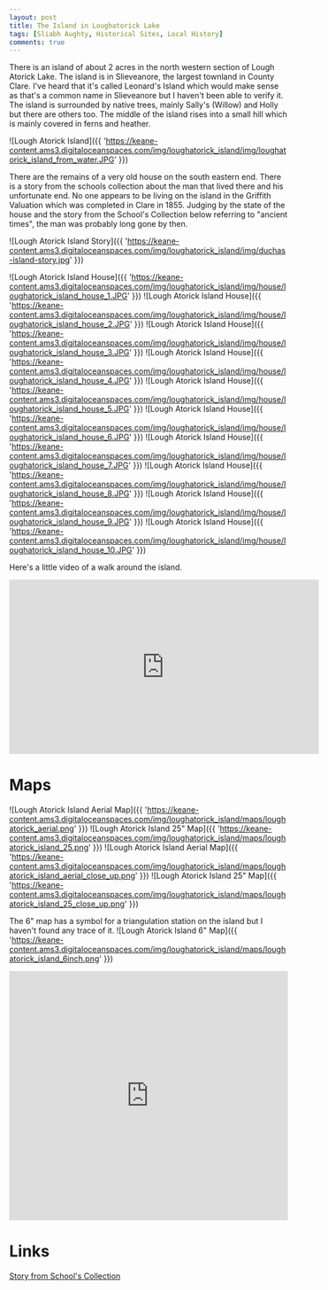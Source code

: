```yaml
---
layout: post
title: The Island in Loughatorick Lake
tags: [Sliabh Aughty, Historical Sites, Local History]
comments: true
---
```


There is an island of about 2 acres in the north western section of Lough Atorick Lake. The island is in Slieveanore, the largest townland in County Clare. I've heard that it's called Leonard's Island which would make sense as that's a common name in Slieveanore but I haven't been able to verify it. The island is surrounded by native trees, mainly Sally's (Willow) and Holly but there are others too. The middle of the island rises into a small hill which is mainly covered in ferns and heather.

![Lough Atorick Island]({{ 'https://keane-content.ams3.digitaloceanspaces.com/img/loughatorick_island/img/loughatorick_island_from_water.JPG' }})

There are the remains of a very old house on the south eastern end. There is a story from the schools collection about the man that lived there and his unfortunate end. No one appears to be living on the island in the Griffith Valuation which was completed in Clare in 1855. Judging by the state of the house and the story from the School's Collection below referring to "ancient times", the man was probably long gone by then.

![Lough Atorick Island Story]({{ 'https://keane-content.ams3.digitaloceanspaces.com/img/loughatorick_island/img/duchas-island-story.jpg' }})

![Lough Atorick Island House]({{ 'https://keane-content.ams3.digitaloceanspaces.com/img/loughatorick_island/img/house/loughatorick_island_house_1.JPG' }})
![Lough Atorick Island House]({{ 'https://keane-content.ams3.digitaloceanspaces.com/img/loughatorick_island/img/house/loughatorick_island_house_2.JPG' }})
![Lough Atorick Island House]({{ 'https://keane-content.ams3.digitaloceanspaces.com/img/loughatorick_island/img/house/loughatorick_island_house_3.JPG' }})
![Lough Atorick Island House]({{ 'https://keane-content.ams3.digitaloceanspaces.com/img/loughatorick_island/img/house/loughatorick_island_house_4.JPG' }})
![Lough Atorick Island House]({{ 'https://keane-content.ams3.digitaloceanspaces.com/img/loughatorick_island/img/house/loughatorick_island_house_5.JPG' }})
![Lough Atorick Island House]({{ 'https://keane-content.ams3.digitaloceanspaces.com/img/loughatorick_island/img/house/loughatorick_island_house_6.JPG' }})
![Lough Atorick Island House]({{ 'https://keane-content.ams3.digitaloceanspaces.com/img/loughatorick_island/img/house/loughatorick_island_house_7.JPG' }})
![Lough Atorick Island House]({{ 'https://keane-content.ams3.digitaloceanspaces.com/img/loughatorick_island/img/house/loughatorick_island_house_8.JPG' }})
![Lough Atorick Island House]({{ 'https://keane-content.ams3.digitaloceanspaces.com/img/loughatorick_island/img/house/loughatorick_island_house_9.JPG' }})
![Lough Atorick Island House]({{ 'https://keane-content.ams3.digitaloceanspaces.com/img/loughatorick_island/img/house/loughatorick_island_house_10.JPG' }})

Here's a little video of a walk around the island.
<iframe width="560" height="315" src="https://www.youtube.com/embed/yoUzf343bcw" title="YouTube video player" frameborder="0" allow="accelerometer; autoplay; clipboard-write; encrypted-media; gyroscope; picture-in-picture" allowfullscreen></iframe>

# Maps
![Lough Atorick Island Aerial Map]({{ 'https://keane-content.ams3.digitaloceanspaces.com/img/loughatorick_island/maps/loughatorick_aerial.png' }})
![Lough Atorick Island 25" Map]({{ 'https://keane-content.ams3.digitaloceanspaces.com/img/loughatorick_island/maps/loughatorick_island_25.png' }})
![Lough Atorick Island Aerial Map]({{ 'https://keane-content.ams3.digitaloceanspaces.com/img/loughatorick_island/maps/loughatorick_island_aerial_close_up.png' }})
![Lough Atorick Island 25" Map]({{ 'https://keane-content.ams3.digitaloceanspaces.com/img/loughatorick_island/maps/loughatorick_island_25_close_up.png' }})

The 6" map has a symbol for a triangulation station on the island but I haven't found any trace of it.
![Lough Atorick Island 6" Map]({{ 'https://keane-content.ams3.digitaloceanspaces.com/img/loughatorick_island/maps/loughatorick_island_6inch.png' }})

<iframe width="100%" width="600" height="450" frameborder="0" style="border:0" src="https://www.google.com/maps/embed/v1/place?q=53.020636,-8.554596
&amp;key=AIzaSyBVNC6dbEIPRjV2os7cRJfSaEh7WLjx9ZQ&maptype=satellite"></iframe>

# Links
[Story from School's Collection](https://www.duchas.ie/en/cbes/4583312/4578704)

